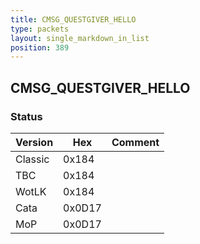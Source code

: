 ```yaml
---
title: CMSG_QUESTGIVER_HELLO
type: packets
layout: single_markdown_in_list
position: 389
---
```


## CMSG_QUESTGIVER_HELLO

### Status

Version    | Hex        | Comment
---------- | ---------- | ---------- 
Classic    | 0x184      | 
TBC        | 0x184      | 
WotLK      | 0x184      | 
Cata       | 0x0D17     | 
MoP        | 0x0D17     | 